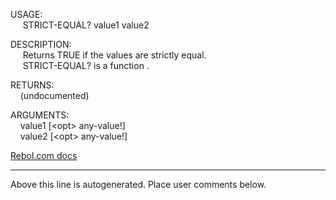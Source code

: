 USAGE:  
&nbsp;&nbsp;&nbsp;&nbsp;&nbsp;STRICT-EQUAL?&nbsp;value1&nbsp;value2&nbsp;  
  
DESCRIPTION:  
&nbsp;&nbsp;&nbsp;&nbsp;&nbsp;Returns&nbsp;TRUE&nbsp;if&nbsp;the&nbsp;values&nbsp;are&nbsp;strictly&nbsp;equal.  
&nbsp;&nbsp;&nbsp;&nbsp;&nbsp;STRICT-EQUAL?&nbsp;is&nbsp;a&nbsp;function&nbsp;.  
  
RETURNS:  
&nbsp;&nbsp;&nbsp;&nbsp;(undocumented)  
  
ARGUMENTS:  
&nbsp;&nbsp;&nbsp;&nbsp;value1&nbsp;[&lt;opt&gt;&nbsp;any-value!]  
&nbsp;&nbsp;&nbsp;&nbsp;value2&nbsp;[&lt;opt&gt;&nbsp;any-value!]  

[Rebol.com docs](http://www.rebol.com/r3/docs/functions/strict-equal-q.html)
___
Above this line is autogenerated. Place user comments below.